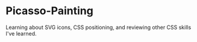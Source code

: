# Picasso-Painting
Learning about SVG icons, CSS positioning, and reviewing other CSS skills I've learned.
